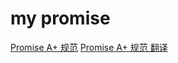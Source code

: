 # my promise
[Promise A+ 规范](https://promisesaplus.com/)
[Promise A+ 规范 翻译](https://zhuanlan.zhihu.com/p/143204897)

